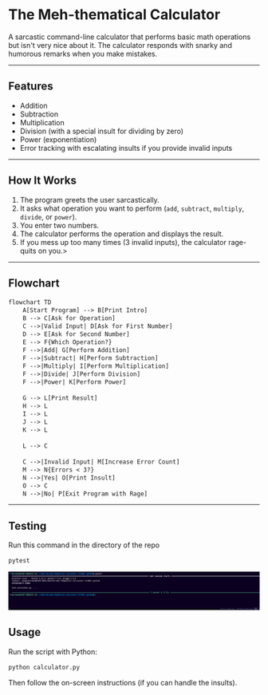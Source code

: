 # The Meh-thematical Calculator

A sarcastic command-line calculator that performs basic math operations
but isn't very nice about it. The calculator responds with snarky and
humorous remarks when you make mistakes.

------------------------------------------------------------------------

## Features

-   Addition
-   Subtraction
-   Multiplication
-   Division (with a special insult for dividing by zero)
-   Power (exponentiation)
-   Error tracking with escalating insults if you provide invalid inputs

------------------------------------------------------------------------

## How It Works

1.  The program greets the user sarcastically.
2.  It asks what operation you want to perform (`add`, `subtract`,
    `multiply`, `divide`, or `power`).
3.  You enter two numbers.
4.  The calculator performs the operation and displays the result.
5.  If you mess up too many times (3 invalid inputs), the calculator
    rage-quits on you.>

------------------------------------------------------------------------

## Flowchart

``` mermaid
flowchart TD
    A[Start Program] --> B[Print Intro]
    B --> C[Ask for Operation]
    C -->|Valid Input| D[Ask for First Number]
    D --> E[Ask for Second Number]
    E --> F{Which Operation?}
    F -->|Add| G[Perform Addition]
    F -->|Subtract| H[Perform Subtraction]
    F -->|Multiply| I[Perform Multiplication]
    F -->|Divide| J[Perform Division]
    F -->|Power| K[Perform Power]

    G --> L[Print Result]
    H --> L
    I --> L
    J --> L
    K --> L

    L --> C

    C -->|Invalid Input| M[Increase Error Count]
    M --> N{Errors < 3?}
    N -->|Yes| O[Print Insult]
    O --> C
    N -->|No| P[Exit Program with Rage]
```

------------------------------------------------------------------------

## Testing
Run this command in the directory of the repo
```bash
pytest
```
![test pass](test_pass.png)
## Usage

Run the script with Python:

``` bash
python calculator.py
```

Then follow the on-screen instructions (if you can handle the insults).
